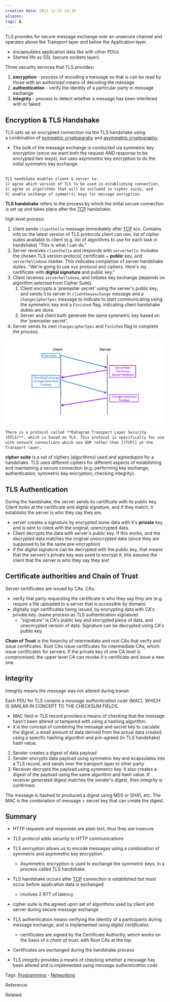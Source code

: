 ```yaml
---
creation date: 2021-12-21 14:10
aliases: 
tags: 🖥️
---
```


TLS provides for secure message exchange over an unsecure channel and operates above the Transport layer and below the Application layer. 
- encapsulates application data like with other PDUs
- Started life as SSL (secure sockets layer).

Three security services that TLS provides: 
1. **encryption** - process of encoding a message so that is can be read by those with an authorized means of decoding the message
2. **authentication** - verify the identity of a particular party in message exchange
3. **integrity** - process to detect whether a message has been interfered with or faked

## Encryption & TLS Handshake
TLS sets up an encrypted connection via the TLS handshake using  
a combination of [symmetric cryptopgrahy](./Cryptography.md#Symmetric%20Cryptography) and [asymmetric cryptography](./Cryptography.md#Asymmetric%20cryptography). 
- The bulk of the message exchange is conducted via symmetric key encryption (since we want both the request AND response to be encrypted two ways), but uses asymmetric key encryption to do the initial symmetric key exchange. 

```ad-tldr

TLS handshake enables client & server to: 
1) agree which version of TLS to be used in establishing connection, 
2) agree on algorithms that will be included in cipher suite, and 
3) enable exchange of symmetric keys for message encryption.

```


**TLS handshake** refers to the process by which the initial secure connection is set up and takes place after the [TCP](./TCP.md) handshake.

high level process:
1. client sends `clienthello` message immediately after [TCP](./TCP.md) `ACK`. Contains info on the latest version of TLS protocols client can use, list of cipher suites available to client (e.g. list of algorithms to use for each task in handshake)
	"This is what I can do."
2. Server receives `clienthello` and responds with `serverhello`. Includes the chosen TLS version protocol, certificate + **public** key, and `serverhellodone` marker. This indicates completion of server handshake duties.
	"We're going to use xyz protocol and ciphers. Here's my certificate with **digital signature** and public key."
3. Client receives `serverhellodone`, and initiates key exchange (depends on algorithm selected from Cipher Suite).
	1. Client encrypts a 'premaster secret' using the server's public key, and sends it to server in `clientkeyexchange` message and a `ChangecipherSpec` message to indicate to start communicating using the symmetric key and a `Finished` flag, indicating client handshake duties are done.
	2. Server and client both generate the same symmetric key based on the 'premaster secret'. 
4. Server sends its own `ChangecipherSpec` and `finished` flag to complete the process. 

![Pasted image 20211221151203.png](./images/Pasted%20image%2020211221151203.png)
```ad-note
There is a protocol called **Datagram Transport Layer Security (DTLS)**, which is based on TLS. This protocol is specifically for use with network connections which use UDP rather than [[TCP]] at the Transport layer.

```

**cipher suite** is a set of ciphers (algorithms) used and agreedupon for a handshake. TLS uses different ciphers for different aspects of establishing and maintaining a secure connection (e.g. performing key exchange, authentication, symmetric key encryption, checking integrity). 

## TLS Authentication
During the handshake, the server sends its certificate with its public key. Client looks at the certificate and digital signature, and if they match, it establishs the server is who they say they are. 

- server creates a *signature* by encrypted some data with it's **private** key and is sent to client with the original, unencrypted data. 
- Client decrypts the data with server's public key. If this works, and the decrypted data matches the original unencrypted data (since they are supposed to be the same pre-encryption)
- if the digital signature can be decrypted with the public key, that means that the servers's private key was used to encrypt it. this assures the client that the server is who they say they are!

## Certificate authorities and Chain of Trust
Server certificates are issued by CAs.
CAs:
- verify that party requesting the certificate is who they say they are (e.g. require a file uploaded to a server that is accessible by domain)
- digitally sign certificates being issued, by encrypting data with CA's private key. (same process as TLS authentication signature)
	- "signature" is CA's public key and encrypted piece of data, and unecnrypted version of data. Signature can be decrypted using CA's public key. 

**Chain of Trust** is the hiearchy of intermediate and root CAs that verify and issue certificates. Root CAs issue certificates for intermediate CAs, which issue certificates for servers. If the private key of one CA level is compromised, the upper level CA can revoke it's certificate and issue a new one.  

## Integrity
Integrity means the message was not altered during transit.

Each PDU for TLS conains a *message authentication code (MAC)*, WHICH IS SIMILAR IN CONCEPT TO THE CHECKSUM FIELDS. 
- MAC field in TLS record provides a means of checking that the message hasn't been altered or tampered with using a hashing algorithm.
- it is the concept of combining the message and secret key to caculate the *digest*, a small amount of data derived from the actual data created using a specific hashing algorithm and pre-agreed (in TLS handshake) hash value.

1. Sender creates a digest of data payload
2. Sender encrypts data payload using symmetric key and ecapsulates into a TLS record, and sends over the transport layer to other party
3. Receiver decrypts the payload using symmetric key. It also creates a digest of the payload using the same algorithm and hash value. If receiver generated digest matches the sender's digest, then integrity is confirmed. 

The message is hashed to produced a digest using MD5 or SHA1, etc.
The MAC is the combination of message + secret key that can create the digest.

## Summary
- HTTP requests and responses are plain text, thus they are insecure
- TLS protocol adds security to HTTP communications
- TLS encryption allows us to encode messages using a combination of symmetric and asymmetric key encryption. 
	- Asymmetric encryption is used to exchange the symmetric keys, in a process called TLS handshake.
- TLS handshake occurs after [TCP](./TCP.md) connection is established but must occur before application data is exchanged
	- involves 2 RTT of latency

- cipher suite is the agreed upon set of algorithms used by client and server during secure message exchange
- TLS authentication means verifying the identity of a participants during message exchange, and is implemented using *digital certificates*
	- certificates are signed by the Certificate Authority, which works on the basis of a *chain of trust*, with Root CAs at the top.
- Certificates are exchanged during the handshake process
- TLS integrity provides a means of checking whether a message has been altered and is implemented using *message authentication code*

Tags: [Programming](Programming.md) - [Networking](./Networking.md) 

Reference: 

Related: 